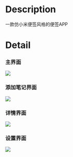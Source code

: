 # Description
  一款仿小米便签风格的便签APP
# Detail
  ### 主界面
  ![](https://guiyujin.com/usr/uploads/2021/04/1631617434.jpg)
  
  ### 添加笔记界面
  ![](https://guiyujin.com/usr/uploads/2021/04/3412195964.jpg)
  
  ### 详情界面
  ![](https://guiyujin.com/usr/uploads/2021/04/169054087.jpg)
  
  ### 设置界面
  ![](https://guiyujin.com/usr/uploads/2021/04/1787346204.png)
